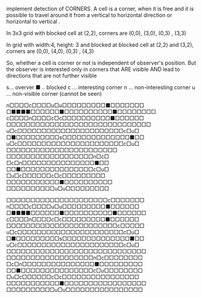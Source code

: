 implement detection of CORNERS. A cell is a corner, when it is free and  it is
possible to travel around it from a vertical to horizontal direction or horizontal to vertical .

In 3x3 grid with blocked cell at (2,2), corners are (0,0), (3,0), (0,3) , (3,3)

In grid  with width:4, height: 3 and blocked at blocked cell at (2,2) and (3,2),
corners are (0,0), (4,0), (0,3) , (4,3)

So, whether a cell is corner or not is independent of observer's position.
But the observer is interested only in corners that  ARE visible AND
lead to directions that are not further visible

s... overver
■ .. blocked
c ... interesting corner
n ... non-interesting corner
u ... non-visible corner (cannot be seen)



n□□□□c□□□□u□u□□□□□□□□□■□□□□□□□
□■■■■□□□□□□■□□□□□□□□□□■□□□□□□□□
c□□□□n□□□□c□c□□□□□□□□□□■□□□□□□
□□□□□□□□□□□□□□□□□□□□□□□□□□□□□□
u□c□□□□□□□□□□□□□□□□□□□□□□c□u□
□■□□□□□□□□□s□□□□□□□□□□□□□□■□□
u□c□□□□□□□□□□□□□□□□□□□□□□c□u□
□□□□□□□□□□□□□□□□□□□□□□□
□□□□□□□□□□□□□□□□□□n□c□
□c□n□□□□□□□□□□□□□□□■□□
□□■□□□□□□□□□□□□□□□c□u□
□u□c□□□□□□c□c□□□□□□□□□
□□□□□□□□□□□■□□□□□□□□□□
□□□□□□□□□□u□u□□□□□□□□□



□□□□□□□□□□□□□□□□□□□□□c□□□□□□□
n□□□□c□□□□u□u□□□□□□□□□■□□□□□□
□■■■■□□□□□□■□□□□□□□□□□■□□□□□□
c□□□□n□□□□c□c□□□□□□□□□■□□□□□□
□□□□□□□□□□□□□□□□□□□□□□□c□□□□□
u□c□□□□□□□□□□□□□□□□□□□□□□c□u□
□■□□□□□□□□□s□□□□□□□□□□□□□□■□□
u□c□□□□□□□□□□□□□□□□□□□□□□c□u□
□□□□□□□□□□□□□□□□□□□□□□□□□□□□□
□□□□□□□□□□□□□□□□□□n□c□□□□□□□□
□c□n□□□□□□□□□□□□□□□■□□□□□□□□□
□□■□□□□□□□□□□□□□□□c□u□□□□□□□□
□u□c□□□□□□c□c□□□□□□□□□□□□□□□□
□□□□□□□□□□□■□□□□□□□□□□□□□□□□□
□□□□□□□□□□u□u□□□□□□□□□□□□□□□□
